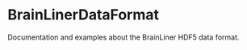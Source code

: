BrainLinerDataFormat
====================

Documentation and examples about the BrainLiner HDF5 data format.
